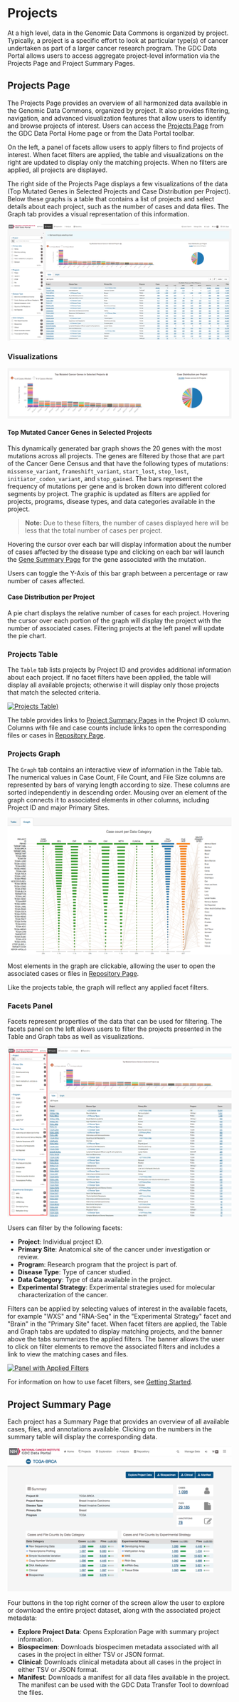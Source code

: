 # Projects

At a high level, data in the Genomic Data Commons is organized by project. Typically, a project is a specific effort to look at particular type(s) of cancer undertaken as part of a larger cancer research program. The GDC Data Portal allows users to access aggregate project-level information via the Projects Page and Project Summary Pages.

## Projects Page

The Projects Page provides an overview of all harmonized data available in the Genomic Data Commons, organized by project. It also provides filtering, navigation, and advanced visualization features that allow users to identify and browse projects of interest. Users can access the [Projects Page](https://portal.gdc.cancer.gov/projects) from the GDC Data Portal Home page or from the Data Portal toolbar.

On the left, a panel of facets allow users to apply filters to find projects of interest. When facet filters are applied, the table and visualizations on the right are updated to display only the matching projects. When no filters are applied, all projects are displayed.

The right side of the Projects Page displays a few visualizations of the data (Top Mutated Genes in Selected Projects and Case Distribution per Project). Below these graphs is a table that contains a list of projects and select details about each project, such as the number of cases and data files. The Graph tab provides a visual representation of this information.

[![Projects Page, Main Window (Table View)](images/gdc-data-portal-project-page.png)](images/gdc-data-portal-project-page.png "Click to see the full image.")

### Visualizations

[![Projects Visualizations)](images/gdc_project_visualizations2.png)](images/gdc_project_visualizations2.png "Click to see the full image.")

#### Top Mutated Cancer Genes in Selected Projects

This dynamically generated bar graph shows the 20 genes with the most mutations across all projects. The genes are filtered by those that are part of the Cancer Gene Census and that have the following types of mutations: `missense_variant`, `frameshift_variant`, `start_lost`, `stop_lost`, `initiator_codon_variant`, and `stop_gained`. The bars represent the frequency of mutations per gene and is broken down into different colored segments by project. The graphic is updated as filters are applied for projects, programs, disease types, and data categories available in the project. 

> __Note:__ Due to these filters, the number of cases displayed here will be less that the total number of cases per project.

Hovering the cursor over each bar will display information about the number of cases affected by the disease type and clicking on each bar will launch the [Gene Summary Page](Exploration.md#gene-summary-page) for the gene associated with the mutation.

Users can toggle the Y-Axis of this bar graph between a percentage or raw number of cases affected.

#### Case Distribution per Project

A pie chart displays the relative number of cases for each project. Hovering the cursor over each portion of the graph will display the project with the number of associated cases. Filtering projects at the left panel will update the pie chart.

### Projects Table

The `Table` tab lists projects by Project ID and provides additional information about each project. If no facet filters have been applied, the table will display all available projects; otherwise it will display only those projects that match the selected criteria.

[![Projects Table)](images/gdc-projects-table-view.png)](images/gdc-data-portal-project-page.png "Click to see the full image.")

The table provides links to [Project Summary Pages](Projects.md#project-summary-page) in the Project ID column. Columns with file and case counts include links to open the corresponding files or cases in [Repository Page](Repository.md).

### Projects Graph

The `Graph` tab contains an interactive view of information in the Table tab. The numerical values in Case Count, File Count, and File Size columns are represented by bars of varying length according to size. These columns are sorted independently in descending order. Mousing over an element of the graph connects it to associated elements in other columns, including Project ID and major Primary Sites.

[![Graph Mouseover](images/gdc-table-graph-mouse-over.png)](images/gdc-table-graph-mouse-over.png "Click to see the full image.")

Most elements in the graph are clickable, allowing the user to open the associated cases or files in [Repository Page](Repository.md).

Like the projects table, the graph will reflect any applied facet filters.

### Facets Panel

Facets represent properties of the data that can be used for filtering. The facets panel on the left allows users to filter the projects presented in the Table and Graph tabs as well as visualizations.

[![Panel with Applied Filters](images/gdc-data-portal-project-page-facets2.png)](images/gdc-data-portal-project-page-facets2.png "Click to see the full image.")

Users can filter by the following facets:

*   __Project__: Individual project ID.
*   __Primary Site__: Anatomical site of the cancer under investigation or review.
*   __Program__: Research program that the project is part of.
*   __Disease Type__: Type of cancer studied.
*   __Data Category__: Type of data available in the project.
*   __Experimental Strategy__: Experimental strategies used for molecular characterization of the cancer.

Filters can be applied by selecting values of interest in the available facets, for example "WXS" and "RNA-Seq" in the "Experimental Strategy" facet and "Brain" in the "Primary Site" facet. When facet filters are applied, the Table and Graph tabs are updated to display matching projects, and the banner above the tabs  summarizes the applied filters. The banner allows the user to click on filter elements to remove the associated filters and includes a link to view the matching cases and files.

[![Panel with Applied Filters](images/panel-with-applied-filters.png)](images/panel-with-applied-filters.png "Click to see the full image.")

For information on how to use facet filters, see [Getting Started](Getting_Started.md#facet-filters).

## Project Summary Page

Each project has a Summary Page that provides an overview of all available cases, files, and annotations available. Clicking on the numbers in the summary table will display the corresponding data.

[![Project Summary Page](images/gdc-project-entity-page_v3.png)](images/gdc-project-entity-page_v2.png "Click to see the full image.")

Four buttons in the top right corner of the screen allow the user to explore or download the entire project dataset, along with the associated project metadata:

* __Explore Project Data__: Opens Exploration Page with summary project information.
* __Biospecimen__: Downloads biospecimen metadata associated with all cases in the project in either TSV or JSON format.
* __Clinical__: Downloads clinical metadata about all cases in the project in either TSV or JSON format.
* __Manifest__: Downloads a manifest for all data files available in the project. The manifest can be used with the GDC Data Transfer Tool to download the files.